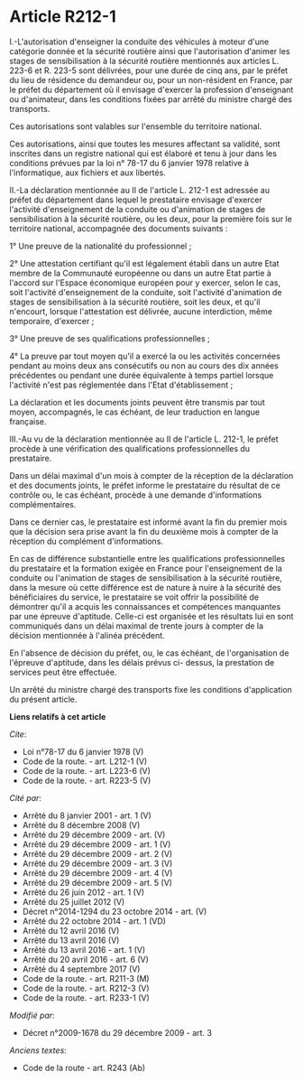 # Article R212-1

I.-L'autorisation d'enseigner la conduite des véhicules à moteur d'une catégorie donnée et la sécurité routière ainsi que
l'autorisation d'animer les stages de sensibilisation à la sécurité routière mentionnés aux articles L. 223-6 et R. 223-5
sont délivrées, pour une durée de cinq ans, par le préfet du lieu de résidence du demandeur ou, pour un non-résident en
France, par le préfet du département où il envisage d'exercer la profession d'enseignant ou d'animateur, dans les conditions
fixées par arrêté du ministre chargé des transports. 

Ces autorisations sont valables sur l'ensemble du territoire national. 

Ces autorisations, ainsi que toutes les mesures affectant sa validité, sont inscrites dans un registre national qui est
élaboré et tenu à jour dans les conditions prévues par la loi n° 78-17 du 6 janvier 1978 relative à l'informatique, aux
fichiers et aux libertés. 

II.-La déclaration mentionnée au II de l'article L. 212-1 est adressée au préfet du département dans lequel le prestataire
envisage d'exercer l'activité d'enseignement de la conduite ou d'animation de stages de sensibilisation à la sécurité
routière, ou les deux, pour la première fois sur le territoire national, accompagnée des documents suivants : 

1° Une preuve de la nationalité du professionnel ; 

2° Une attestation certifiant qu'il est légalement établi dans un autre Etat membre de la Communauté européenne ou dans un
autre Etat partie à l'accord sur l'Espace économique européen pour y exercer, selon le cas, soit l'activité d'enseignement de
la conduite, soit l'activité d'animation de stages de sensibilisation à la sécurité routière, soit les deux, et qu'il
n'encourt, lorsque l'attestation est délivrée, aucune interdiction, même temporaire, d'exercer ; 

3° Une preuve de ses qualifications professionnelles ; 

4° La preuve par tout moyen qu'il a exercé la ou les activités concernées pendant au moins deux ans consécutifs ou non au
cours des dix années précédentes ou pendant une durée équivalente à temps partiel lorsque l'activité n'est pas réglementée
dans l'Etat d'établissement ; 

La déclaration et les documents joints peuvent être transmis par tout moyen, accompagnés, le cas échéant, de leur traduction
en langue française. 

III.-Au vu de la déclaration mentionnée au II de l'article L. 212-1, le préfet procède à une vérification des qualifications
professionnelles du prestataire. 

Dans un délai maximal d'un mois à compter de la réception de la déclaration et des documents joints, le préfet informe le
prestataire du résultat de ce contrôle ou, le cas échéant, procède à une demande d'informations complémentaires. 

Dans ce dernier cas, le prestataire est informé avant la fin du premier mois que la décision sera prise avant la fin du
deuxième mois à compter de la réception du complément d'informations. 

En cas de différence substantielle entre les qualifications professionnelles du prestataire et la formation exigée en France
pour l'enseignement de la conduite ou l'animation de stages de sensibilisation à la sécurité routière, dans la mesure où
cette différence est de nature à nuire à la sécurité des bénéficiaires du service, le prestataire se voit offrir la
possibilité de démontrer qu'il a acquis les connaissances et compétences manquantes par une épreuve d'aptitude. Celle-ci est
organisée et les résultats lui en sont communiqués dans un délai maximal de trente jours à compter de la décision mentionnée
à l'alinéa précédent. 

En l'absence de décision du préfet, ou, le cas échéant, de l'organisation de l'épreuve d'aptitude, dans les délais prévus ci-
dessus, la prestation de services peut être effectuée. 

Un arrêté du ministre chargé des transports fixe les conditions d'application du présent article.

**Liens relatifs à cet article**

_Cite_:

  - Loi n°78-17 du 6 janvier 1978 (V)
  - Code de la route. - art. L212-1 (V)
  - Code de la route. - art. L223-6 (V)
  - Code de la route. - art. R223-5 (V)

_Cité par_:

  - Arrêté du 8 janvier 2001 - art. 1 (V)
  - Arrêté du 8 décembre 2008 (V)
  - Arrêté du 29 décembre 2009 - art. (V)
  - Arrêté du 29 décembre 2009 - art. 1 (V)
  - Arrêté du 29 décembre 2009 - art. 2 (V)
  - Arrêté du 29 décembre 2009 - art. 3 (V)
  - Arrêté du 29 décembre 2009 - art. 4 (V)
  - Arrêté du 29 décembre 2009 - art. 5 (V)
  - Arrêté du 26 juin 2012 - art. 1 (V)
  - Arrêté du 25 juillet 2012 (V)
  - Décret n°2014-1294 du 23 octobre 2014 - art. (V)
  - Arrêté du 22 octobre 2014 - art. 1 (VD)
  - Arrêté du 12 avril 2016 (V)
  - Arrêté du 13 avril 2016 (V)
  - Arrêté du 13 avril 2016 - art. 1 (V)
  - Arrêté du 20 avril 2016 - art. 6 (V)
  - Arrêté du 4 septembre 2017 (V)
  - Code de la route. - art. R211-3 (M)
  - Code de la route. - art. R212-3 (V)
  - Code de la route. - art. R233-1 (V)

_Modifié par_:

  - Décret n°2009-1678 du 29 décembre 2009 - art. 3

_Anciens textes_:

  - Code de la route - art. R243 (Ab)
